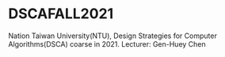 # DSCAFALL2021
Nation Taiwan University(NTU), Design Strategies for Computer Algorithms(DSCA) coarse in 2021.
Lecturer: Gen-Huey Chen
